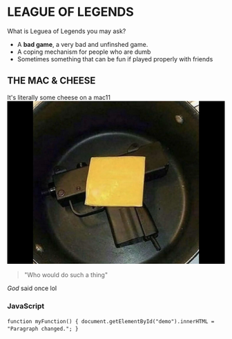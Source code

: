 # LEAGUE OF LEGENDS

What is Leguea of Legends you may ask?

* A **bad game**, a very bad and unfinshed game.
* A coping mechanism for people who are dumb
* Sometimes something that can be fun if played properly with friends

## THE MAC & CHEESE

It's literally some cheese on a mac11 ![E](mac&cheese.jpg)

>"Who would do such a thing"

_God_ said once lol

### JavaScript

`
function myFunction() {
  document.getElementById("demo").innerHTML = "Paragraph changed.";
}
`